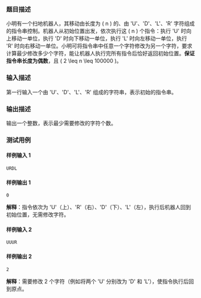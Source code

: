 ### 题目描述
小明有一个扫地机器人，其移动由长度为 \( n \) 的、由 'U'、'D'、'L'、'R' 字符组成的指令串控制。机器人从初始位置出发，依次执行这 \( n \) 个指令：执行 'U' 时向上移动一单位，执行 'D' 时向下移动一单位，执行 'L' 时向左移动一单位，执行 'R' 时向右移动一单位。小明可将指令串中任意一个字符修改为另一个字符，要求计算最少修改多少个字符，能让机器人执行完所有指令后恰好返回初始位置。**保证指令串长度为偶数**，且 \( 2 \leq n \leq 100000 \)。


### 输入描述
第一行输入一个由 'U'、'D'、'L'、'R' 组成的字符串，表示初始的指令串。


### 输出描述
输出一个整数，表示最少需要修改的字符个数。


### 测试用例
#### 样例输入 1
```
URDL
```
#### 样例输出 1
```
0
```
**解释**：指令依次为 'U'（上）、'R'（右）、'D'（下）、'L'（左），执行后机器人回到初始位置，无需修改字符。


#### 样例输入 2
```
UUUR
```
#### 样例输出 2
```
2
```
**解释**：需要修改 2 个字符（例如将两个 'U' 分别改为 'D' 和 'L'），使指令执行后回到原点。